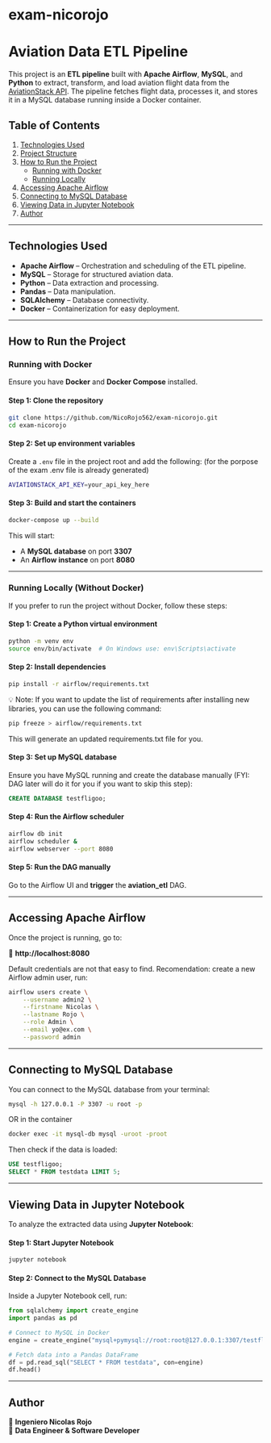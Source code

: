 # exam-nicorojo

# Aviation Data ETL Pipeline

This project is an **ETL pipeline** built with **Apache Airflow**, **MySQL**, and **Python** to extract, transform, and load aviation flight data from the [AviationStack API](https://aviationstack.com/). The pipeline fetches flight data, processes it, and stores it in a MySQL database running inside a Docker container.

## Table of Contents
1. [Technologies Used](#technologies-used)
2. [Project Structure](#project-structure)
3. [How to Run the Project](#how-to-run-the-project)
   - [Running with Docker](#running-with-docker)
   - [Running Locally](#running-locally)
4. [Accessing Apache Airflow](#accessing-apache-airflow)
5. [Connecting to MySQL Database](#connecting-to-mysql-database)
6. [Viewing Data in Jupyter Notebook](#viewing-data-in-jupyter-notebook)
7. [Author](#author)

---

## Technologies Used
- **Apache Airflow** – Orchestration and scheduling of the ETL pipeline.
- **MySQL** – Storage for structured aviation data.
- **Python** – Data extraction and processing.
- **Pandas** – Data manipulation.
- **SQLAlchemy** – Database connectivity.
- **Docker** – Containerization for easy deployment.

---

## How to Run the Project

### Running with Docker
Ensure you have **Docker** and **Docker Compose** installed.

#### Step 1: Clone the repository
```sh
git clone https://github.com/NicoRojo562/exam-nicorojo.git
cd exam-nicorojo
```

#### Step 2: Set up environment variables
Create a `.env` file in the project root and add the following: (for the porpose of the exam .env file is already generated)
```sh
AVIATIONSTACK_API_KEY=your_api_key_here
```

#### Step 3: Build and start the containers
```sh
docker-compose up --build
```
This will start:
- A **MySQL database** on port **3307**
- An **Airflow instance** on port **8080**

---

### Running Locally (Without Docker)
If you prefer to run the project without Docker, follow these steps:

#### Step 1: Create a Python virtual environment
```sh
python -m venv env
source env/bin/activate  # On Windows use: env\Scripts\activate
```

#### Step 2: Install dependencies
```sh
pip install -r airflow/requirements.txt
```
💡 Note: If you want to update the list of requirements after installing new libraries, you can use the following command:
```sh
pip freeze > airflow/requirements.txt
```
This will generate an updated requirements.txt file for you.

#### Step 3: Set up MySQL database
Ensure you have MySQL running and create the database manually (FYI: DAG later will do it for you if you want to skip this step):
```sql
CREATE DATABASE testfligoo;
```

#### Step 4: Run the Airflow scheduler
```sh
airflow db init
airflow scheduler &
airflow webserver --port 8080
```

#### Step 5: Run the DAG manually
Go to the Airflow UI and **trigger** the **aviation_etl** DAG.

---

## Accessing Apache Airflow
Once the project is running, go to:

🔗 **http://localhost:8080**  


Default credentials are not that easy to find. Recomendation: create a new Airflow admin user, run:
```sh
airflow users create \
    --username admin2 \
    --firstname Nicolas \
    --lastname Rojo \
    --role Admin \
    --email yo@ex.com \
    --password admin
```

---

## Connecting to MySQL Database
You can connect to the MySQL database from your terminal:
```sh
mysql -h 127.0.0.1 -P 3307 -u root -p
```
OR in the container
```sh
docker exec -it mysql-db mysql -uroot -proot 
```
Then check if the data is loaded:
```sql
USE testfligoo;
SELECT * FROM testdata LIMIT 5;
```

---

## Viewing Data in Jupyter Notebook
To analyze the extracted data using **Jupyter Notebook**:

#### Step 1: Start Jupyter Notebook
```sh
jupyter notebook
```

#### Step 2: Connect to the MySQL Database
Inside a Jupyter Notebook cell, run:
```python
from sqlalchemy import create_engine
import pandas as pd

# Connect to MySQL in Docker
engine = create_engine("mysql+pymysql://root:root@127.0.0.1:3307/testfligoo")

# Fetch data into a Pandas DataFrame
df = pd.read_sql("SELECT * FROM testdata", con=engine)
df.head()
```

---

## Author
📌 **Ingeniero Nicolas Rojo**  
🚀 **Data Engineer & Software Developer**
